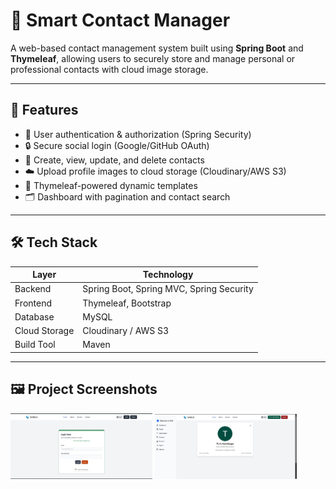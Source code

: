 # 📒 Smart Contact Manager

A web-based contact management system built using **Spring Boot** and **Thymeleaf**, allowing users to securely store and manage personal or professional contacts with cloud image storage.

---

## 🚀 Features

- 🔐 User authentication & authorization (Spring Security)
- 🔒 Secure social login (Google/GitHub OAuth)
- 👥 Create, view, update, and delete contacts
- ☁️ Upload profile images to cloud storage (Cloudinary/AWS S3)
- 📄 Thymeleaf-powered dynamic templates
- 🗂️ Dashboard with pagination and contact search

---

## 🛠 Tech Stack

| Layer        | Technology                              |
|--------------|------------------------------------------|
| Backend      | Spring Boot, Spring MVC, Spring Security |
| Frontend     | Thymeleaf, Bootstrap                     |
| Database     | MySQL                                    |
| Cloud Storage| Cloudinary / AWS S3                      |
| Build Tool   | Maven                                    |

---

## 🖼 Project Screenshots

<p float="left">
  <img src="screenshots/image1.jpg" width="45%" />
  <img src="screenshots/image2.jpg" width="45%" />
</p>
